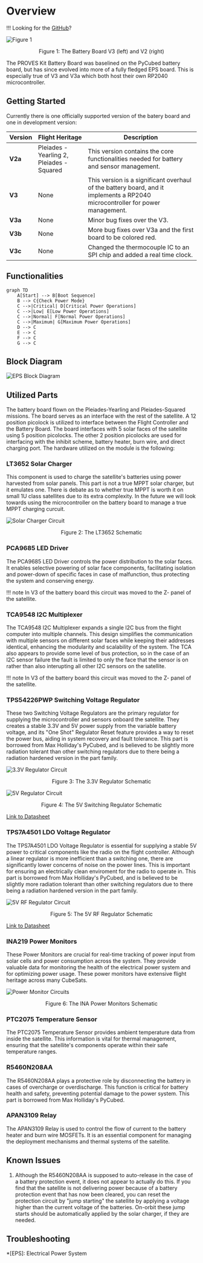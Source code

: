 # Overview
!!! Looking for the [GitHub](https://github.com/proveskit/battery_board)?

![Figure 1](images/battery_3_and_a.jpg)
<p align="center">Figure 1: The Battery Board V3 (left) and V2 (right)</p>

The PROVES Kit Battery Board was baselined on the PyCubed battery board, but has since evolved into more of a fully fledged EPS board. This is especially true of V3 and V3a which both host their own RP2040 microcontroller.  
## Getting Started
Currently there is one officially supported version of the batery board and one in development version: 

| Version |Flight Heritage| Description |
|---------|---------------|--------------------|
| **V2a** | Pleiades - Yearling 2, Pleiades - Squared | This version contains the core functionalities needed for battery and sensor management. |
| **V3**  | None| This version is a significant overhaul of the battery board, and it implements a RP2040 microcontroller for power management. |
| **V3a**  | None| Minor bug fixes over the V3. |
| **V3b**  | None| More bug fixes over V3a and the first board to be colored red. |
| **V3c**  | None| Changed the thermocouple IC to an SPI chip and added a real time clock. |
 
## Functionalities

```mermaid
graph TD
    A[Start] --> B[Boot Sequence]
    B --> C{Check Power Mode}
    C -->|Critical| D[Critical Power Operations]
    C -->|Low| E[Low Power Operations]
    C -->|Normal| F[Normal Power Operations]
    C -->|Maximum| G[Maximum Power Operations]
    D --> C
    E --> C
    F --> C
    G --> C
```

## Block Diagram
![EPS Block Diagram](images/eps_block.png)

## Utilized Parts
The battery board flown on the Pleiades-Yearling and Pleiades-Squared missions. The board serves as an interface with the rest of the satellite. A 12 position picolock is utilized to interface between the Flight Controller and the Battery Board. The board interfaces with 5 solar faces of the satellite using 5 position picolocks. The other 2 position picolocks are used for interfacing with the inhibit scheme, battery heater, burn wire, and direct charging port. The hardware utilized on the module is the following:

### LT3652 Solar Charger 
This component is used to charge the satellite's batteries using power harvested from solar panels. This part is not a true MPPT solar charger, but it emulates one. There is debate as to whether true MPPT is worth it on small 1U class satellites due to its extra complexity. In the future we will look towards using the microcontroller on the battery board to manage a true MPPT charging curcuit. 

![Solar Charger Circuit](images/solar_charge_circuit.png)
<p align="center">Figure 2: The LT3652 Schematic</p>

### PCA9685 LED Driver
The PCA9685 LED Driver controls the power distribution to the solar faces. It enables selective powering of solar face components, facilitating isolation and power-down of specific faces in case of malfunction, thus protecting the system and conserving energy.

!!! note
    In V3 of the battery board this circuit was moved to the Z- panel of the satellite.

### TCA9548 I2C Multiplexer
The TCA9548 I2C Multiplexer expands a single I2C bus from the flight computer into multiple channels. This design simplifies the communication with multiple sensors on different solar faces while keeping their addresses identical, enhancing the modularity and scalability of the system. The TCA also appears to provide some level of bus protection, so in the case of an I2C sensor failure the fault is limited to only the face that the sensor is on rather than also interupting all other I2C sensors on the satellite. 

!!! note
    In V3 of the battery board this circuit was moved to the Z- panel of the satellite.

### TPS54226PWP Switching Voltage Regulator
These two Switching Voltage Regulators are the primary regulator for supplying the microcontroller and sensors onboard the satellite. They creates a stable 3.3V and 5V power supply from the variable battery voltage, and its "One Shot" Regulator Reset feature provides a way to reset the power bus, aiding in system recovery and fault tolerance. This part is borrowed from Max Holliday's PyCubed, and is believed to be slightly more radiation tolerant than other switching regulators due to there being a radiation hardened version in the part family. 

![3.3V Regulator Circuit](images/3v3_reg.png)
<p align="center">Figure 3: The 3.3V Regulator Schematic</p>

![5V Regulator Circuit](images/5V_reg.png)
<p align="center">Figure 4: The 5V Switching Regulator Schematic</p>

[Link to Datasheet](https://www.ti.com/lit/ds/symlink/tps54226.pdf?ts=1721422838875&ref_url=https%253A%252F%252Fwww.google.com%252F)

### TPS7A4501 LDO Voltage Regulator
The TPS7A4501 LDO Voltage Regulator is essential for supplying a stable 5V power to critical components like the radio on the flight controller. Although a linear regulator is more inefficient than a switching one, there are significantly lower concerns of noise on the power lines. This is important for ensuring an electrically clean enviroment for the radio to operate in. This part is borrowed from Max Holliday's PyCubed, and is believed to be slightly more radiation tolerant than other switching regulators due to there being a radiation hardened version in the part family. 

![5V RF Regulator Circuit](images/5V_VRF.png)
<p align="center">Figure 5: The 5V RF Regulator Schematic</p>

[Link to Datasheet](https://www.ti.com/lit/ds/symlink/tps7a45.pdf?HQS=dis-mous-null-mousermode-dsf-pf-null-wwe&ts=1721422924204&ref_url=https%253A%252F%252Fwww.ti.com%252Fgeneral%252Fdocs%252Fsuppproductinfo.tsp%253FdistId%253D26%2526gotoUrl%253Dhttps%253A%252F%252Fwww.ti.com%252Flit%252Fgpn%252Ftps7a45)

### INA219 Power Monitors
These Power Monitors are crucial for real-time tracking of power input from solar cells and power consumption across the system. They provide valuable data for monitoring the health of the electrical power system and for optimizing power usage. These power monitors have extensive flight heritage across many CubeSats. 

![Power Monitor Circuits](images/power_monitors.png)
<p align="center">Figure 6: The INA Power Monitors Schematic</p>

### PTC2075 Temperature Sensor
The PTC2075 Temperature Sensor provides ambient temperature data from inside the satellite. This information is vital for thermal management, ensuring that the satellite's components operate within their safe temperature ranges.

### R5460N208AA
The R5460N208AA plays a protective role by disconnecting the battery in cases of overcharge or overdischarge. This function is critical for battery health and safety, preventing potential damage to the power system. This part is borrowed from Max Holliday's PyCubed. 

### APAN3109 Relay
The APAN3109 Relay is used to control the flow of current to the battery heater and burn wire MOSFETs. It is an essential component for managing the deployment mechanisms and thermal systems of the satellite.


## Known Issues
1. Although the R5460N208AA is supposed to auto-release in the case of a battery protection event, it does not appear to actually do this. If you find that the satellite is not delivering power because of a battery protection event that has now been cleared, you can reset the protection circuit by "jump starting" the satellite by applying a voltage higher than the current voltage of the batteries. On-orbit these jump starts should be automatically applied by the solar charger, if they are needed. 

## Troubleshooting


*[EPS]: Electrical Power System